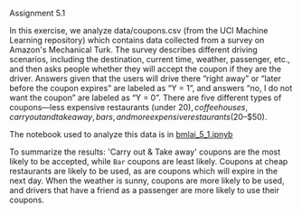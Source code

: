 
Assignment 5.1

In this exercise, we analyze data/coupons.csv (from the UCI Machine
Learning repository) which contains data collected from a survey
on Amazon's Mechanical Turk.  The survey describes different driving
scenarios, including the destination, current time, weather, passenger,
etc., and then asks people whether they will accept the coupon if they
are the driver. Answers given that the users will drive there “right
away” or “later before the coupon expires” are labeled as “Y =
1”, and answers “no, I do not want the coupon” are labeled as
“Y = 0”. There are five different types of coupons—less expensive
restaurants (under $20), coffee houses, carry out and take away, bars,
and more expensive restaurants ($20–$50).

The notebook used to analyze this data is in
[bmlai_5_1.ipnyb](https://github.com/wrp/bmlai/blob/main/5.1/bmlai_5_1.ipynb)


To summarize the results:
'Carry out & Take away' coupons are the most likely to be accepted,
while `Bar` coupons are least likely.  Coupons at cheap restaurants are
likely to be used, as are coupons which will expire in the next day.
When the weather is sunny, coupons are more likely to be used, and drivers
that have a friend as a passenger are more likely to use their coupons.
